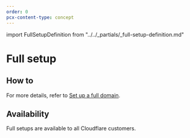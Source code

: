 ```yaml
---
order: 0
pcx-content-type: concept
---
```


import FullSetupDefinition from "../../_partials/_full-setup-definition.md"

# Full setup

<FullSetupDefinition/>

## How to

For more details, refer to [Set up a full domain](setup).

## Availability

Full setups are available to all Cloudflare customers.